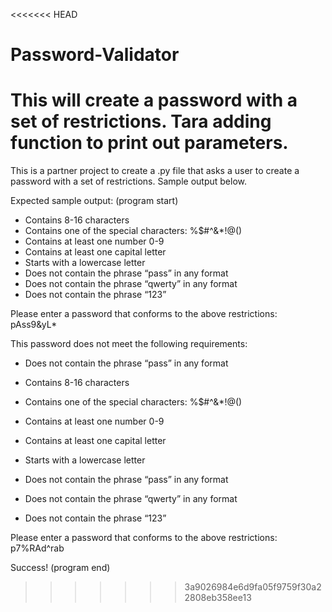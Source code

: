 <<<<<<< HEAD
# Password-Validator
This will create a password with a set of restrictions.
Tara adding function to print out parameters.
=======
This is a partner project to create a .py file that asks a user to create a password with a set of restrictions. Sample output below.

Expected sample output:
(program start)
- Contains 8-16 characters
- Contains one of the special characters: %$#^&*!@()
- Contains at least one number 0-9
- Contains at least one capital letter
- Starts with a lowercase letter
- Does not contain the phrase “pass” in any format
- Does not contain the phrase “qwerty” in any format
- Does not contain the phrase “123”


Please enter a password that conforms to the above restrictions:
                                pAss9&yL*


This password does not meet the following requirements:
- Does not contain the phrase “pass” in any format


- Contains 8-16 characters
- Contains one of the special characters: %$#^&*!@()
- Contains at least one number 0-9
- Contains at least one capital letter
- Starts with a lowercase letter
- Does not contain the phrase “pass” in any format
- Does not contain the phrase “qwerty” in any format
- Does not contain the phrase “123”


Please enter a password that conforms to the above restrictions:
                                p7%RAd^rab


Success!
(program end)
>>>>>>> 3a9026984e6d9fa05f9759f30a22808eb358ee13
